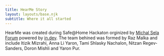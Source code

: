 ```yaml
---
title: HearMe Story
layout: layouts/base.njk
subtitle: Where it all started
---
```


HearMe was created during Safe@Home Hackaton orginized by <a href="https://en.michalsela.org.il/" target="_blank">Michal Sela Forum</a> powered by <a href="https://www.safeathome.in.dev/">in.dev</a>. The team behined was formed by Raz Malka and include Itizik Mizrahi, Anna Li Yaron, Tami Shlasky Nachalon, Nitzan Regev-Sanders, Doron Mishli and Yaron Pur.

